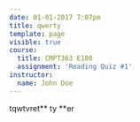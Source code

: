 ```yaml
---
date: 01-01-2017 7:07pm
title: qwerty
template: page
visible: true
course:
  title: CMPT363 E100
  assignment: 'Reading Quiz #1'
instructor:
  name: John Doe
---
```

tqwtvret** ty **er
